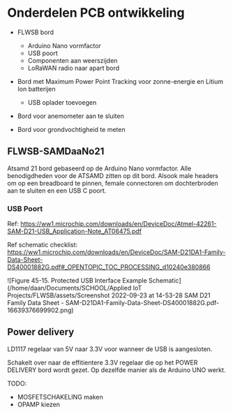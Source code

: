 # Onderdelen PCB ontwikkeling

- FLWSB bord 
  
  - Arduino Nano vormfactor
  - USB poort
  - Componenten aan weerszijden
  - LoRaWAN radio naar apart bord

- Bord met Maximum Power Point Tracking voor zonne-energie en Litium Ion batterijen
  
  - USB oplader toevoegen

- Bord voor anemometer aan te sluiten

- Bord voor grondvochtigheid te meten

## FLWSB-SAMDaaNo21

Atsamd 21 bord gebaseerd op de Arduino Nano vormfactor. Alle benodigdheden voor de ATSAMD zitten op dit bord. Alsook male headers om op een breadboard te pinnen, female connectoren om dochterbroden aan te sluiten en een USB C poort.

### USB Poort

Ref: https://ww1.microchip.com/downloads/en/DeviceDoc/Atmel-42261-SAM-D21-USB_Application-Note_AT06475.pdf

Ref schematic checklist: https://ww1.microchip.com/downloads/en/DeviceDoc/SAM-D21DA1-Family-Data-Sheet-DS40001882G.pdf#_OPENTOPIC_TOC_PROCESSING_d10240e380866

![Figure 45-15. Protected USB Interface Example Schematic](/home/daan/Documents/SCHOOL/Applied IoT Projects/FLWSB/assets/Screenshot 2022-09-23 at 14-53-28 SAM D21 Family Data Sheet - SAM-D21DA1-Family-Data-Sheet-DS40001882G.pdf-16639376699902.png)

## Power delivery

LD1117 regelaar van 5V naar 3.3V voor wanneer de USB is aangesloten. 

Schakelt over naar de effitientere 3.3V regelaar die op het POWER DELIVERY bord wordt gezet. Op dezelfde manier als de Arduino UNO werkt.

TODO:

- MOSFETSCHAKELING maken
- OPAMP kiezen
